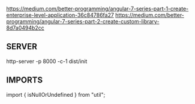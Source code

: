 https://medium.com/better-programming/angular-7-series-part-1-create-enterprise-level-application-36c84786fa27
https://medium.com/better-programming/angular-7-series-part-2-create-custom-library-8d7a0494b2cc

## SERVER
http-server -p 8000 -c-1 dist/init

## IMPORTS
import { isNullOrUndefined } from "util";
